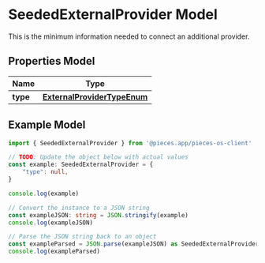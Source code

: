 
# SeededExternalProvider Model

This is the minimum information needed to connect an additional provider.

## Properties Model

Name | Type
------------ | -------------
**type** | [**ExternalProviderTypeEnum**](ExternalProviderTypeEnum)

## Example Model

```typescript
import { SeededExternalProvider } from '@pieces.app/pieces-os-client'

// TODO: Update the object below with actual values
const example: SeededExternalProvider = {
    "type": null,
}

console.log(example)

// Convert the instance to a JSON string
const exampleJSON: string = JSON.stringify(example)
console.log(exampleJSON)

// Parse the JSON string back to an object
const exampleParsed = JSON.parse(exampleJSON) as SeededExternalProvider
console.log(exampleParsed)
```



